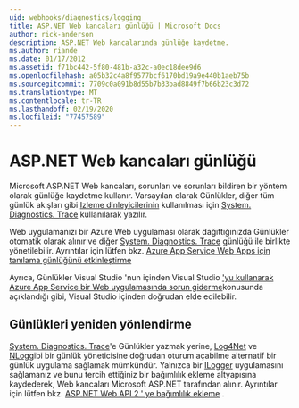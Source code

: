 ```yaml
---
uid: webhooks/diagnostics/logging
title: ASP.NET Web kancaları günlüğü | Microsoft Docs
author: rick-anderson
description: ASP.NET Web kancalarında günlüğe kaydetme.
ms.author: riande
ms.date: 01/17/2012
ms.assetid: f71bc442-5f80-481b-a32c-a0ec18dee9d6
ms.openlocfilehash: a05b32c4a8f9577bcf6170bd19a9e440b1aeb75b
ms.sourcegitcommit: 7709c0a091b8d55b7b33bad8849f7b66b23c3d72
ms.translationtype: MT
ms.contentlocale: tr-TR
ms.lasthandoff: 02/19/2020
ms.locfileid: "77457589"
---
```

# <a name="aspnet-webhooks-logging"></a>ASP.NET Web kancaları günlüğü

Microsoft ASP.NET Web kancaları, sorunları ve sorunları bildiren bir yöntem olarak günlüğe kaydetme kullanır. Varsayılan olarak Günlükler, diğer tüm günlük akışları gibi [Izleme dinleyicilerinin](https://msdn.microsoft.com/library/system.diagnostics.tracelistener.aspx) kullanılması için [System. Diagnostics. Trace](https://msdn.microsoft.com/library/system.diagnostics.trace) kullanılarak yazılır.

Web uygulamanızı bir Azure Web uygulaması olarak dağıttığınızda Günlükler otomatik olarak alınır ve diğer [System. Diagnostics. Trace](https://msdn.microsoft.com/library/system.diagnostics.trace) günlüğü ile birlikte yönetilebilir. Ayrıntılar için lütfen bkz. [Azure App Service Web Apps için tanılama günlüğünü etkinleştirme](https://azure.microsoft.com/documentation/articles/web-sites-enable-diagnostic-log/)

Ayrıca, Günlükler Visual Studio 'nun içinden Visual Studio ['yu kullanarak Azure App Service bir Web uygulamasında sorun giderme](https://azure.microsoft.com/documentation/articles/web-sites-dotnet-troubleshoot-visual-studio/#webserverlogs)konusunda açıklandığı gibi, Visual Studio içinden doğrudan elde edilebilir.

## <a name="redirecting-logs"></a>Günlükleri yeniden yönlendirme

[System. Diagnostics. Trace](https://msdn.microsoft.com/library/system.diagnostics.trace)'e Günlükler yazmak yerine, [Log4Net](http://logging.apache.org/log4net/) ve [NLog](http://nlog-project.org/)gibi bir günlük yöneticisine doğrudan oturum açabilme alternatif bir günlük uygulama sağlamak mümkündür. Yalnızca bir [ILogger](https://github.com/aspnet/AspNetWebHooks/blob/master/src/Microsoft.AspNet.WebHooks.Common/Diagnostics/ILogger.cs) uygulamasını sağlamanız ve bunu tercih ettiğiniz bir bağımlılık ekleme altyapısına kaydederek, Web kancaları Microsoft ASP.NET tarafından alınır. Ayrıntılar için lütfen bkz. [ASP.NET Web API 2 ' ye bağımlılık ekleme](https://www.asp.net/web-api/overview/advanced/dependency-injection) .
